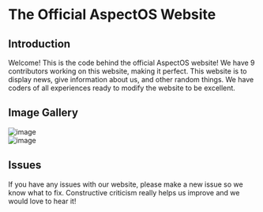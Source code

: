 # The Official AspectOS Website

## Introduction
Welcome! This is the code behind the official AspectOS website! We have 9 contributors working on this website, making it perfect. This website is to display news, give information about us, and other random things. We have coders of all experiences ready to modify the website to be excellent.

## Image Gallery

![image](https://raw.githubusercontent.com/AspectOS/aspectos.github.io/main/images/Screenshot%202022-04-21%208.06.44%20PM.png)<br>
![image](https://raw.githubusercontent.com/AspectOS/aspectos.github.io/main/images/Screenshot%202022-04-21%208.08.02%20PM.png)

## Issues
If you have any issues with our website, please make a new issue so we know what to fix. Constructive criticism really helps us improve and we would love to hear it!

